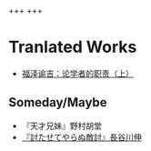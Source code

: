 +++
+++
# Tranlated Works
- [福泽谕吉：论学者的职责（上）](https://mp.weixin.qq.com/s/PhjhsphDbMZvvjS2XNu18Q)

## Someday/Maybe 

- 『天才兄妹』野村胡堂
- [『討たせてやらぬ敵討』長谷川伸](https://www.aozora.gr.jp/cards/001726/card55793.html)